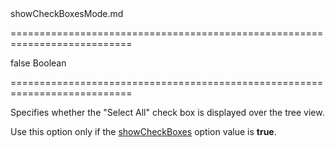 <!--dep-->showCheckBoxesMode.md<!--/dep-->
===========================================================================
<!--default-->false<!--/default-->
<!--type-->Boolean<!--/type-->
===========================================================================

<!--shortDescription-->
Specifies whether the "Select All" check box is displayed over the tree view.
<!--/shortDescription-->

<!--fullDescription-->
Use this option only if the [showCheckBoxes](/Documentation/ApiReference/UI_Widgets/dxTreeView/Configuration/#showCheckBoxes) option value is **true**.


<!--/fullDescription-->